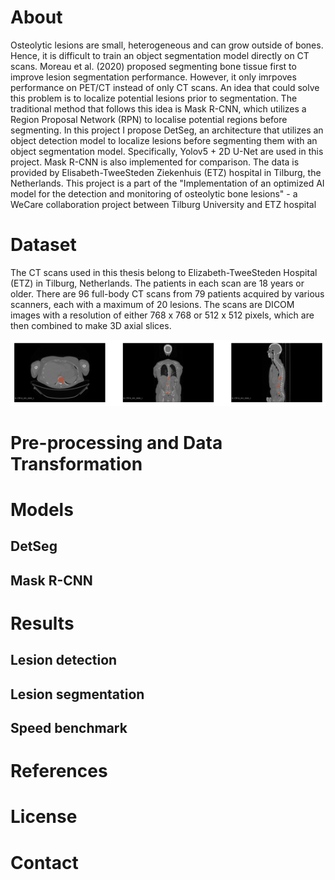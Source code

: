 # About
Osteolytic lesions are small, heterogeneous and can grow outside of bones. Hence, it is difficult to train an object segmentation model directly on CT scans.
Moreau et al. (2020) proposed segmenting bone tissue first to improve lesion segmentation performance. However, it only imrpoves performance on PET/CT instead
of only CT scans. An idea that could solve this problem is to localize potential lesions prior to segmentation. The traditional method that follows this idea is Mask R-CNN, which utilizes
a Region Proposal Network (RPN) to localise potential regions before segmenting. In this project I propose DetSeg, an architecture
that utilizes an object detection model to localize lesions before segmenting them with an object segmentation model. Specifically, Yolov5 + 2D U-Net are 
used in this project. Mask R-CNN is also implemented for comparison. The data is provided by Elisabeth-TweeSteden Ziekenhuis (ETZ) hospital in Tilburg, the Netherlands.
This project is a part of the "Implementation of an optimized AI model for the detection and monitoring of osteolytic bone lesions" - a WeCare collaboration project between Tilburg University and ETZ hospital
# Dataset
The CT scans used in this thesis belong to Elizabeth-TweeSteden Hospital (ETZ) in Tilburg, Netherlands. The patients in each scan are 18 years or
older. There are 96 full-body CT scans from 79 patients acquired by various scanners, each with a maximum of 20 lesions. The scans are DICOM
images with a resolution of either 768 x 768 or 512 x 512 pixels, which are then combined to make 3D axial slices. 

![alt text](figures/data/CTP10_001_Slices.png)
# Pre-processing and Data Transformation
# Models
## DetSeg
## Mask R-CNN
# Results
## Lesion detection
## Lesion segmentation
## Speed benchmark
# References
# License
# Contact

